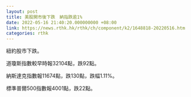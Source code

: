 ```yaml
---
layout: post
title: 美股開市後下跌　納指跌逾1%
date: 2022-05-16 21:40:20.000000000 +08:00
link: https://news.rthk.hk/rthk/ch/component/k2/1648818-20220516.htm
categories: rthk
---
```


紐約股市下跌。

道瓊斯指數較早時報32104點，跌92點。

納斯達克指數報11674點，跌130點，跌幅1.11%。

標準普爾500指數報4001點，跌22點。
